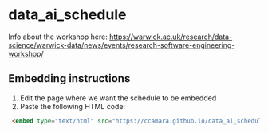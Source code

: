 # data_ai_schedule

Info about the workshop here: https://warwick.ac.uk/research/data-science/warwick-data/news/events/research-software-engineering-workshop/


## Embedding instructions

1. Edit the page where we want the schedule to be embedded
2. Paste the following HTML code:

```html
 <embed type="text/html" src="https://ccamara.github.io/data_ai_schedule/schedule.html" width="100%"> 

```